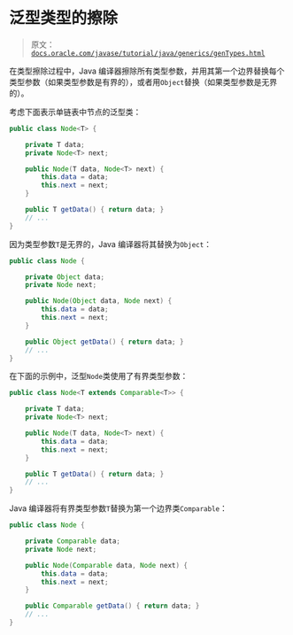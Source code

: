 # 泛型类型的擦除

> 原文：[`docs.oracle.com/javase/tutorial/java/generics/genTypes.html`](https://docs.oracle.com/javase/tutorial/java/generics/genTypes.html)

在类型擦除过程中，Java 编译器擦除所有类型参数，并用其第一个边界替换每个类型参数（如果类型参数是有界的），或者用`Object`替换（如果类型参数是无界的）。

考虑下面表示单链表中节点的泛型类：

```java
public class Node<T> {

    private T data;
    private Node<T> next;

    public Node(T data, Node<T> next) {
        this.data = data;
        this.next = next;
    }

    public T getData() { return data; }
    // ...
}

```

因为类型参数`T`是无界的，Java 编译器将其替换为`Object`：

```java
public class Node {

    private Object data;
    private Node next;

    public Node(Object data, Node next) {
        this.data = data;
        this.next = next;
    }

    public Object getData() { return data; }
    // ...
}

```

在下面的示例中，泛型`Node`类使用了有界类型参数：

```java
public class Node<T extends Comparable<T>> {

    private T data;
    private Node<T> next;

    public Node(T data, Node<T> next) {
        this.data = data;
        this.next = next;
    }

    public T getData() { return data; }
    // ...
}

```

Java 编译器将有界类型参数`T`替换为第一个边界类`Comparable`：

```java
public class Node {

    private Comparable data;
    private Node next;

    public Node(Comparable data, Node next) {
        this.data = data;
        this.next = next;
    }

    public Comparable getData() { return data; }
    // ...
}

```
